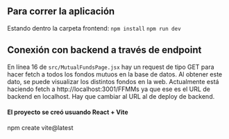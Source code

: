 ## Para correr la aplicación 
Estando dentro la carpeta frontend:
```npm install```
```npm run dev```

## Conexión con backend a través de endpoint
En línea 16 de ```src/MutualFundsPage.jsx``` hay un request de tipo GET para hacer fetch a todos los fondos mutuos en la base de datos. Al obtener este dato, se puede visualizar los distintos fondos en la web. Actualmente está haciendo fetch a http://localhost:3001/FFMMs ya que ese es el URL de backend en localhost. Hay que cambiar al URL al de deploy de backend. 

#### El proyecto se creó usuando React + Vite
npm create vite@latest


